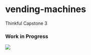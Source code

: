 # vending-machines
Thinkful Capstone 3
### **Work in Progress**
![](https://images.unsplash.com/photo-1593505681742-8cbb6f44de25?ixlib=rb-4.0.3&ixid=MnwxMjA3fDB8MHxwaG90by1wYWdlfHx8fGVufDB8fHx8&auto=format&fit=crop&w=1331&q=80)
